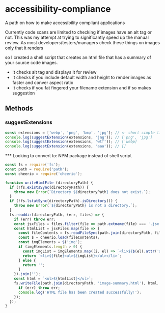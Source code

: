 # accessibility-compliance
A path on how to make accessibility compliant applications

Currently code scans are limited to checking if images have an alt tag or not.
This was my attempt at trying to significantly speed up the manual review.
As most developers/testers/managers check these things on images only that it renders

so I created a shell script that creates an html file that has a summary of your source code images.
- It checks alt tag and displays it for review
- It checks if you include default width and height to render images as faster and conver aspect ratio
- It checks if you fat fingered your filename extension and if so makes suggestion

## Methods

### suggestExtensions
```javascript
const extensions = ['webp', 'png', 'bmp', 'jpg']; // <- short simple list for example purposes
console.log(suggestExtension(extensions, 'jng')); // ['png', 'jpg']
console.log(suggestExtension(extensions, 'wtf')); // ['webp]
console.log(suggestExtension(extensions, 'aaa')); // []
```

*** Looking to convert to: NPM package instead of shell script

```javascript
const fs = require('fs');
const path = require('path');
const cheerio = require('cheerio');

function writeHtmlFile (directoryPath) {
  if (!fs.existsSync(directoryPath)) {
    throw new Error(`Directory ${directoryPath} does not exist.`);
  }
  if (!fs.lstatSync(directoryPath).isDirectory()) {
    throw new Error(`${directoryPath} is not a directory.`);
  }
  fs.readdir(directoryPath, (err, files) => {
    if (err) throw err;
    const jsxFiles = files.filter(file => path.extname(file) === '.jsx');
    const htmlList = jsxFiles.map(file => {
      const fileContents = fs.readFileSync(path.join(directoryPath, file), 'utf8');
      const $ = cheerio.load(fileContents);
      const imgElements = $('img');
      if (imgElements.length > 0) {
        const imgList = imgElements.map((i, el) => `<li>${$(el).attr('src')}</li>`).get().join('');
        return `<li>${file}<ul>${imgList}</ul></li>`;
      } else {
        return '';
      }
    }).join('');
    const html = `<ul>${htmlList}</ul>`;
    fs.writeFile(path.join(directoryPath, 'image-summary.html'), html, err => {
      if (err) throw err;
      console.log('HTML file has been created successfully!');
    });
  });
}
```
